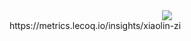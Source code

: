 <div align="center"> <img src="https://metrics.lecoq.io/xiaolin-zi?template=classic&config.timezone=Asia%2FShanghai"> </div>
https://metrics.lecoq.io/insights/xiaolin-zi
<!--
**xiaolin-zi/xiaolin-zi** is a ✨ _special_ ✨ repository because its `README.md` (this file) appears on your GitHub profile.

Here are some ideas to get you started:

- 🔭 I’m currently working on ...
- 🌱 I’m currently learning ...
- 👯 I’m looking to collaborate on ...
- 🤔 I’m looking for help with ...
- 💬 Ask me about ...
- 📫 How to reach me: ...
- 😄 Pronouns: ...
- ⚡ Fun fact: ...
-->
